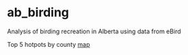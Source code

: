 # ab_birding
Analysis of birding recreation in Alberta using data from eBird

Top 5 hotpots by county [map](https://mabecker89.github.io/ab_birding/ab_hs_map.html)
